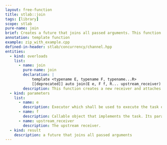 ```yaml
---
layout: free-function
title: stlab::join
tags: [library]
scope: stlab
pure-name: join
brief: Creates a future that joins all passed arguments. This function is deprecated and it will soon be removed. Please use instead of `zip_with`
annotation: template function
example: zip_with_example.cpp
defined-in-header: stlab/concurrency/channel.hpp
entities:
  - kind: overloads
    list:
      - name: join
        pure-name: join
        declaration: |
            template <typename E, typename F, typename...R>
            [[deprecated]] auto join(E e, F f, R... upstream_receiver)
        description: This function creates a new receiver and attaches the process `f` to it. The values coming from the upstream receiver are the parameters of `f`. The incoming upstream values are not passed one after the other to this process, but they are passed as a complete set of arguments to the process. So the last incoming upstream value triggers the execution of `f`.
  - kind: parameters
    list:
      - name: e
        description: Executor which shall be used to execute the task of `f`.
      - name: f
        description: Callable object that implements the task. Its parameters correspond to the results from the upstream receivers. It is called when all upstream receiver have provided its values.
      - name: upstream_receiver
        description: The upstream receiver.
  - kind: result
    description: a future that joins all passed arguments
---
```

